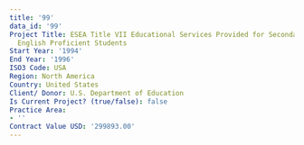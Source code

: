 ```yaml
---
title: '99'
data_id: '99'
Project Title: ESEA Title VII Educational Services Provided for Secondary School Limited
  English Proficient Students
Start Year: '1994'
End Year: '1996'
ISO3 Code: USA
Region: North America
Country: United States
Client/ Donor: U.S. Department of Education
Is Current Project? (true/false): false
Practice Area:
- ''
Contract Value USD: '299893.00'
---
```


